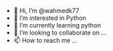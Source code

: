 - 👋 Hi, I’m @wahmedk77
- 👀 I’m interested in Python
- 🌱 I’m currently learning python
- 💞️ I’m looking to collaborate on ...
- 📫 How to reach me ...

<!---
wahmedk77/wahmedk77 is a ✨ special ✨ repository because its `README.md` (this file) appears on your GitHub profile.
You can click the Preview link to take a look at your changes.
--->
